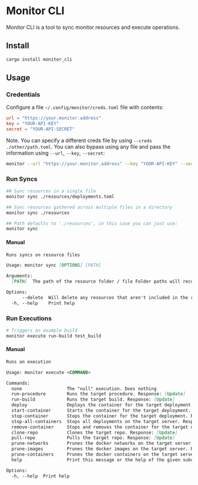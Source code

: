 # Monitor CLI

Monitor CLI is a tool to sync monitor resources and execute operations.

## Install

```sh
cargo install monitor_cli
```

## Usage

### Credentials

Configure a file `~/.config/monitor/creds.toml` file with contents:
```toml
url = "https://your.monitor.address"
key = "YOUR-API-KEY"
secret = "YOUR-API-SECRET"
```

Note. You can specify a different creds file by using `--creds ./other/path.toml`.
You can also bypass using any file and pass the information using `--url`, `--key`, `--secret`:

```sh
monitor --url "https://your.monitor.address" --key "YOUR-API-KEY" --secret "YOUR-API-SECRET" ...
```

### Run Syncs

```sh
## Sync resources in a single file
monitor sync ./resources/deployments.toml

## Sync resources gathered across multiple files in a directory
monitor sync ./resources

## Path defaults to './resources', in this case you can just use:
monitor sync
```

#### Manual
```md
Runs syncs on resource files

Usage: monitor sync [OPTIONS] [PATH]

Arguments:
  [PATH]  The path of the resource folder / file Folder paths will recursively incorporate all the resources it finds under the folder [default: ./resources]

Options:
      --delete  Will delete any resources that aren't included in the resource files
  -h, --help    Print help
```

### Run Executions

```sh
# Triggers an example build
monitor execute run-build test_build
```

#### Manual
```md
Runs an execution

Usage: monitor execute <COMMAND>

Commands:
  none                 The "null" execution. Does nothing
  run-procedure        Runs the target procedure. Response: [Update]
  run-build            Runs the target build. Response: [Update]
  deploy               Deploys the container for the target deployment. Response: [Update]
  start-container      Starts the container for the target deployment. Response: [Update]
  stop-container       Stops the container for the target deployment. Response: [Update]
  stop-all-containers  Stops all deployments on the target server. Response: [Update]
  remove-container     Stops and removes the container for the target deployment. Reponse: [Update]
  clone-repo           Clones the target repo. Response: [Update]
  pull-repo            Pulls the target repo. Response: [Update]
  prune-networks       Prunes the docker networks on the target server. Response: [Update]
  prune-images         Prunes the docker images on the target server. Response: [Update]
  prune-containers     Prunes the docker containers on the target server. Response: [Update]
  help                 Print this message or the help of the given subcommand(s)

Options:
  -h, --help  Print help
```

